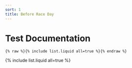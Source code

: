 ```yaml
---
sort: 1
title: Before Race Day
---
```


# Test Documentation

```
{% raw %}{% include list.liquid all=true %}{% endraw %}
```

{% include list.liquid all=true %}
